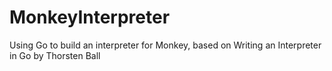 # MonkeyInterpreter
Using Go to build an interpreter for Monkey, based on Writing an Interpreter in Go by Thorsten Ball
